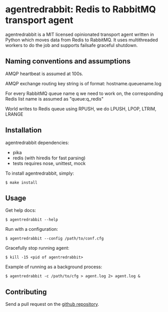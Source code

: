 # agentredrabbit: Redis to RabbitMQ transport agent

agentredrabbit is a MIT licensed opinionated transport agent written in Python
which moves data from Redis to RabbitMQ. It uses multithreaded workers to do the
job and supports failsafe graceful shutdown.

## Naming conventions and assumptions

AMQP heartbeat is assumed at 100s.

AMQP exchange routing key string is of format: hostname.queuename.log

For every RabbitMQ queue name q we need to work on, the corresponding Redis
list name is assumed as "queue:q\_redis"

World writes to Redis queue using RPUSH, we do LPUSH, LPOP, LTRIM, LRANGE

## Installation

agentredrabbit dependencies:

- pika
- redis (with hiredis for fast parsing)
- tests requires nose, unittest, mock

To install agentredrabbit, simply:

    $ make install

## Usage

Get help docs:

    $ agentredrabbit --help

Run with a configuration:

    $ agentredrabbit --config /path/to/conf.cfg

Gracefully stop running agent:

    $ kill -15 <pid of agentredrabbit>

Example of running as a background process:

    $ agentredrabbit -c /path/to/cfg > agent.log 2> agent.log &

## Contributing

Send a pull request on the [github repository](https://github.com/wingify/agentredrabbit).
